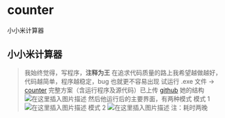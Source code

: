 # counter
小小米计算器
## 小小米计算器
> 我始终觉得，写程序，**注释为王**
> 在追求代码质量的路上我希望越做越好，代码越简单，程序越稳定，bug 也就更不容易出现
> 试运行 .exe 文件 → [counter](https://download.csdn.net/download/weixin_48033173/19146512)
> 完整方案（含运行程序及源代码）已上传 [github](https://github.com/hurricane-gathering/counter)
> 她的结构
> ![在这里插入图片描述](https://img-blog.csdnimg.cn/20210528225413910.png?x-oss-process=image/watermark,type_ZmFuZ3poZW5naGVpdGk,shadow_10,text_aHR0cHM6Ly9ibG9nLmNzZG4ubmV0L3dlaXhpbl80ODAzMzE3Mw==,size_16,color_FFFFFF,t_70)
然后他运行后的主要界面，有两种模式
> 模式 1 
> ![在这里插入图片描述](https://img-blog.csdnimg.cn/20210528225503770.png?x-oss-process=image/watermark,type_ZmFuZ3poZW5naGVpdGk,shadow_10,text_aHR0cHM6Ly9ibG9nLmNzZG4ubmV0L3dlaXhpbl80ODAzMzE3Mw==,size_16,color_FFFFFF,t_70)
> 模式 2
> ![在这里插入图片描述](https://img-blog.csdnimg.cn/20210528225536593.png?x-oss-process=image/watermark,type_ZmFuZ3poZW5naGVpdGk,shadow_10,text_aHR0cHM6Ly9ibG9nLmNzZG4ubmV0L3dlaXhpbl80ODAzMzE3Mw==,size_16,color_FFFFFF,t_70)
> 注：耗时两晚
